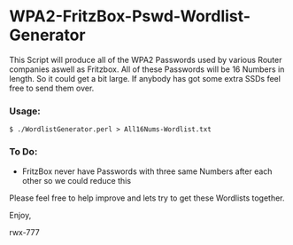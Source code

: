 # WPA2-FritzBox-Pswd-Wordlist-Generator
This Script will produce all of the WPA2 Passwords used by various Router companies aswell as Fritzbox. All of these Passwords will be 16 Numbers in length. So it could get a bit large. If anybody has got some extra SSDs feel free to send them over. 

### Usage:
```
$ ./WordlistGenerator.perl > All16Nums-Wordlist.txt
```

### To Do:
- FritzBox never have Passwords with three same Numbers after each other so we could reduce this

Please feel free to help improve and lets try to get these Wordlists together. 

Enjoy,

rwx-777
